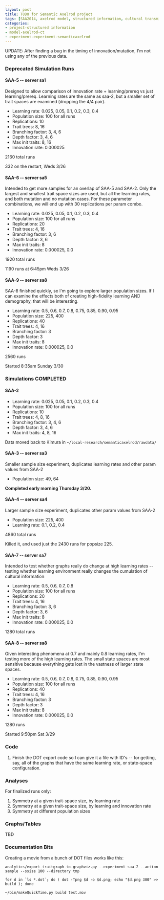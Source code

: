 ```yaml
---
layout: post
title: TODO for Semantic Axelrod project
tags: [SAA2014, axelrod model, structured information, cultural transmission, dissertation,experiments,  experiment-semanticaxelrod]
categories: 
- project-structured information
- model-axelrod-ct
- experiment-experiment-semanticaxelrod
---
```


UPDATE:  After finding a bug in the timing of innovation/mutation, I'm not using any of the previous data.  


### Deprecated Simulation Runs ###

#### SAA-5 -- server sa1 ####

Designed to allow comparison of innovation rate + learning/prereq vs just learning/prereq.  Learning rates are the same as saa-2, but a smaller set of trait spaces are examined (dropping the 4/4 pair). 

* Learning rate:  0.025, 0.05, 0.1, 0.2, 0.3, 0.4
* Population size:  100 for all runs
* Replications: 10
* Trait trees:  8, 16
* Branching factor:  3, 4, 6
* Depth factor: 3, 4, 6
* Max init traits: 8, 16
* Innovation rate: 0.000025

2160 total runs

332 on the restart, Weds 3/26


#### SAA-6 -- server sa5 ####

Intended to get more samples for an overlap of SAA-5 and SAA-2.  Only the largest and smallest trait space sizes are used, but all the learning rates, and both mutation and no mutation cases.  For these parameter combinations, we will end up with 30 replications per param combo.  

* Learning rate:  0.025, 0.05, 0.1, 0.2, 0.3, 0.4
* Population size:  100 for all runs
* Replications: 20
* Trait trees:  4, 16
* Branching factor:  3, 6
* Depth factor: 3, 6
* Max init traits: 8
* Innovation rate: 0.000025, 0.0

1920 total runs

1190 runs at 6:45pm Weds 3/26

#### SAA-9 -- server sa8 ####

SAA-8 finished quickly, so I'm going to explore larger population sizes.  If I can examine the effects both of creating high-fidelity learning AND demography, that will be interesting.


* Learning rate:  0.5, 0.6, 0.7, 0.8, 0.75, 0.85, 0.90, 0.95
* Population size:  225, 400
* Replications: 40
* Trait trees:  4, 16
* Branching factor:  3
* Depth factor: 3
* Max init traits: 8
* Innovation rate: 0.000025, 0.0

2560 runs

Started 8:35am Sunday 3/30


### Simulations COMPLETED ###

#### SAA-2 ####

* Learning rate:  0.025, 0.05, 0.1, 0.2, 0.3, 0.4
* Population size:  100 for all runs
* Replications: 10
* Trait trees:  4, 8, 16
* Branching factor:  3, 4, 6
* Depth factor: 3, 4, 6
* Max init traits: 4, 8, 16

Data moved back to Kimura in `~/local-research/semanticaxelrod/rawdata/`


#### SAA-3 -- server sa3  ####

Smaller sample size experiment, duplicates learning rates and other param values from SAA-2

* Population size:  49, 64

**Completed early morning Thursday 3/20.**

#### SAA-4 -- server sa4 ####

Larger sample size experiment, duplicates other param values from SAA-2

* Population size: 225, 400
* Learning rate:  0.1, 0.2, 0.4

4860 total runs

Killed it, and used just the 2430 runs for popsize 225.


#### SAA-7 -- server sa7 ####

Intended to test whether graphs really do change at high learning rates -- testing whether learning
environment really changes the cumulation of cultural information

* Learning rate:  0.5, 0.6, 0.7, 0.8
* Population size:  100 for all runs
* Replications: 20
* Trait trees:  4, 16
* Branching factor:  3, 6
* Depth factor: 3, 6
* Max init traits: 8
* Innovation rate: 0.000025, 0.0

1280  total runs

#### SAA-8 -- server sa8 ####

Given interesting phenomena at 0.7 and mainly 0.8 learning rates, I'm testing more of the high 
learning rates.  The small state spaces are most sensitive because everything gets lost in the 
vastness of larger state spaces.  

* Learning rate:  0.5, 0.6, 0.7, 0.8, 0.75, 0.85, 0.90, 0.95
* Population size:  100 for all runs
* Replications: 40
* Trait trees:  4, 16
* Branching factor:  3
* Depth factor: 3
* Max init traits: 8
* Innovation rate: 0.000025, 0.0

1280 runs

Started 9:50pm Sat 3/29




### Code ###

1. Finish the DOT export code so I can give it a file with ID's -- for getting, say, all of the graphs that have the same learning rate, or state-space configuration.  


### Analyses ###

For finalized runs only:

1. Symmetry at a given trait-space size, by learning rate
1. Symmetry at a given trait-space size, by learning and innovation rate
1. Symmetry at different population sizes

### Graphs/Tables ###

TBD

### Documentation Bits ###

Creating a movie from a bunch of DOT files works like this:

```
analytics/export-traitgraph-to-graphviz.py --experiment saa-2 --action sample --ssize 100 --directory tmp

for d in `ls *.dot`; do ( dot -Tpng $d -o $d.png; echo "$d.png 300" >> build ); done

~/bin/makeQuickTime.py build test.mov
```



